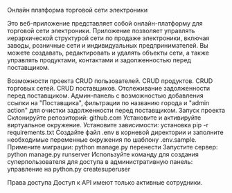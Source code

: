 Онлайн платформа торговой сети электроники

Это веб-приложение представляет собой онлайн-платформу для торговой сети электроники. Приложение позволяет управлять иерархической структурой сети по продаже электроники, включая заводы, розничные сети и индивидуальных предпринимателей. Вы можете создавать, редактировать и удалять объекты сети, а также управлять продуктами, контактами и задолженностью перед поставщиком.

Возможности проекта
CRUD пользователей.
CRUD продуктов.
CRUD торговых сетей.
CRUD поставщиков.
Отслеживание задолженности перед поставщиком.
Админ-панель с возможностью добавления ссылки на "Поставщика", фильтрации по названию города и "admin action" для очистки задолженности перед поставщиком.
Запуск проекта
Склонируйте репозиторий:
github.com
Установите и активируйте виртуальное окружение.
Установите зависимости:
установка pip -r requirements.txt
Создайте файл .env в корневой директории и заполните необходимые переменные окружения по шаблону .env.sample.
Примените миграции:
python manage.py перенести
Запустите сервер:
python manage.py runserver
Используйте команду для создания суперпользователя для доступа в административную панель:
управление на python.py createsuperuser

Права доступа
Доступ к API имеют только активные сотрудники.
